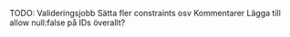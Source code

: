 TODO:
Valideringsjobb
Sätta fler constraints osv
Kommentarer
Lägga till allow null:false på IDs överallt?

